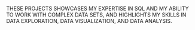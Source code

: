 THESE PROJECTS SHOWCASES MY EXPERTISE IN SQL AND MY ABILITY TO WORK WITH COMPLEX DATA SETS, AND HIGHLIGHTS MY SKILLS IN DATA EXPLORATION, DATA VISUALIZATION, AND DATA ANALYSIS.
